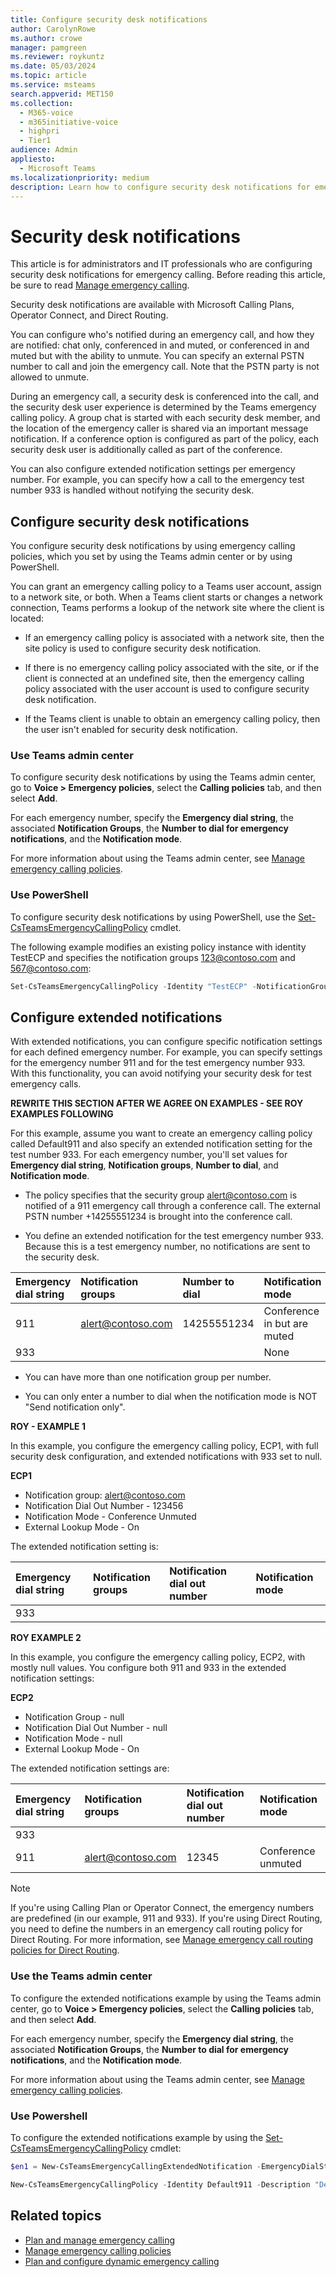 ```yaml
---
title: Configure security desk notifications
author: CarolynRowe
ms.author: crowe
manager: pamgreen
ms.reviewer: roykuntz
ms.date: 05/03/2024
ms.topic: article
ms.service: msteams
search.appverid: MET150
ms.collection:
  - M365-voice
  - m365initiative-voice
  - highpri
  - Tier1
audience: Admin
appliesto:
  - Microsoft Teams
ms.localizationpriority: medium
description: Learn how to configure security desk notifications for emergency calling.
---
```


# Security desk notifications

This article is for administrators and IT professionals who are configuring security desk notifications for emergency calling. Before reading this article, be sure to read [Manage emergency calling](what-are-emergency-locations-addresses-and-call-routing.md).

Security desk notifications are available with Microsoft Calling Plans, Operator Connect, and Direct Routing.

You can configure who's notified during an emergency call, and how they are notified: chat only, conferenced in and muted, or conferenced in and muted but with the ability to unmute. You can specify an external PSTN number to call and join the emergency call. Note that the PSTN party is not allowed to unmute.

During an emergency call, a security desk is conferenced into the call, and the security desk user experience is determined by the Teams emergency calling policy. A group chat is started with each security desk member, and the location of the emergency caller is shared via an important message notification. If a conference option is configured as part of the policy, each security desk user is additionally called as part of the conference.

You can also configure extended notification settings per emergency number. For example, you can specify how a call to the emergency test number 933 is handled without notifying the security desk.

## Configure security desk notifications

You configure security desk notifications by using emergency calling policies, which you set by using the Teams admin center or by using PowerShell.

You can grant an emergency calling policy to a Teams user account, assign to a network site, or both. When a Teams client starts or changes a network connection, Teams performs a lookup of the network site where the client is located:

- If an emergency calling policy is associated with a network site, then the site policy is used to configure security desk notification.

- If there is no emergency calling policy associated with the site, or if the client is connected at an undefined site, then the emergency calling policy associated with the user account is used to configure security desk notification.

- If the Teams client is unable to obtain an emergency calling policy, then the user isn't enabled for security desk notification.


### Use Teams admin center

To configure security desk notifications by using the Teams admin center, go to **Voice > Emergency policies**, select the **Calling policies** tab, and then select **Add**.  

For each emergency number, specify the **Emergency dial string**, the associated **Notification Groups**, the **Number to dial for emergency notifications**, and the **Notification mode**.

For more information about using the Teams admin center, see [Manage emergency calling policies](manage-emergency-calling-policies.md).  

### Use PowerShell

To configure security desk notifications by using PowerShell, use the  [Set-CsTeamsEmergencyCallingPolicy](/powershell/module/teams/set-csteamsemergencycallingpolicy) cmdlet. 

The following example modifies an existing policy instance with identity TestECP and specifies the notification groups 123@contoso.com and 567@contoso.com:

``` PowerShell
Set-CsTeamsEmergencyCallingPolicy -Identity "TestECP" -NotificationGroup "123@contoso.com;567@contoso.com"
```

## Configure extended notifications

With extended notifications, you can configure specific notification settings for each defined emergency number. For example, you can specify settings for the emergency number 911 and for the test emergency number 933. With this functionality, you can avoid notifying your security desk for test emergency calls.  


**REWRITE THIS SECTION AFTER WE AGREE ON EXAMPLES - SEE ROY EXAMPLES FOLLOWING**

For this example, assume you want to create an emergency calling policy called Default911 and also specify an extended notification setting for the test number 933. For each emergency number, you'll set values for **Emergency dial string**, **Notification groups**, **Number to dial**, and **Notification mode**.    

- The policy specifies that the security group alert@contoso.com is notified of a 911 emergency call through a conference call. The external PSTN number +14255551234 is brought into the conference call.  

- You define an extended notification for the test emergency number 933. Because this is a test emergency number, no notifications are sent to the security desk.  

| Emergency dial string | Notification groups | Number to dial | Notification mode |
| :------------| :-------| :-------| :-------|
| 911 |   alert@contoso.com  | 14255551234 | Conference in but are muted |
| 933 |  |  | None |

- You can have more than one notification group per number.

- You can only enter a number to dial when the notification mode is NOT "Send notification only". 


**ROY - EXAMPLE 1**

In this example, you configure the emergency calling policy, ECP1, with full security desk configuration, and extended notifications with 933 set to null.  

**ECP1**
- Notification group: alert@contoso.com
- Notification Dial Out Number - 123456
- Notification Mode - Conference Unmuted
- External Lookup Mode - On

The extended notification setting is:

| Emergency dial string | Notification groups | Notification dial out number | Notification mode |
| :------------| :-------| :-------| :-------|
| 933 |   |  |  |

**ROY EXAMPLE 2**

In this example, you configure the emergency calling policy, ECP2, with mostly null values. You configure both 911 and 933 in the extended notification settings:

**ECP2**
- Notification Group - null
- Notification Dial Out Number - null
- Notification Mode - null
- External Lookup Mode - On

The extended notification settings are:

| Emergency dial string | Notification groups | Notification dial out number | Notification mode |
| :------------| :-------| :-------| :-------|
| 933 |   |  |  |
| 911 | alert@contoso.com | 12345 | Conference unmuted| 



> [!NOTE] 
> If you're using Calling Plan or Operator Connect, the emergency numbers are predefined (in our example, 911 and 933). If you're using Direct Routing, you need to define the numbers in an emergency call routing policy for Direct Routing. For more information, see [Manage emergency call routing policies for Direct Routing](manage-emergency-call-routing-policies.md).


### Use the Teams admin center

To configure the extended notifications example by using the Teams admin center, go to **Voice > Emergency policies**, select the **Calling policies** tab, and then select **Add**.  

For each emergency number, specify the **Emergency dial string**, the associated **Notification Groups**, the **Number to dial for emergency notifications**, and the **Notification mode**.

For more information about using the Teams admin center, see [Manage emergency calling policies](manage-emergency-calling-policies.md).  


### Use Powershell

To configure the extended notifications example 
by using the [Set-CsTeamsEmergencyCallingPolicy](/powershell/module/teams/set-csteamsemergencycallingpolicy) cmdlet:

```powershell
$en1 = New-CsTeamsEmergencyCallingExtendedNotification -EmergencyDialString "933"  

New-CsTeamsEmergencyCallingPolicy -Identity Default911 -Description "Default Emergency notification" -NotificationGroup "alert@contoso.com" -NotificationDialOutNumber "+14255551234" -NotificationMode ConferenceMuted -ExtendedNotifications @{add=$en1} 
```

## Related topics

- [Plan and manage emergency calling](what-are-emergency-locations-addresses-and-call-routing.md)
- [Manage emergency calling policies](manage-emergency-calling-policies.md)
- [Plan and configure dynamic emergency calling](configure-dynamic-emergency-calling.md)

